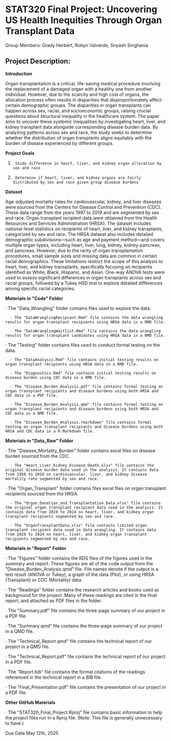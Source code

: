 # STAT320 Final Project: Uncovering US Health Inequities Through Organ Transplant Data

Group Members: Grady Herbert, Robyn Valverde, Sriyash Singhania

## Project Description:

**Introduction**

Organ transplantation is a critical, life-saving medical procedure involving the replacement of a damaged organ with a healthy one from another individual. However, due to the scarcity and high cost of organs, the allocation process often results in disparities that disproportionately affect certain demographic groups. The disparities in organ transplants can happen across sex, racial, and socioeconomic groups, raising crucial questions about structural inequality in the healthcare system. The paper aims to uncover these systemic inequalities by investigating heart, liver, and kidney transplant data alongside corresponding disease burden data. By analyzing patterns across sex and race, the study seeks to determine whether the distribution of organ transplants aligns equitably with the burden of disease experienced by different groups.

**Project Goals**

1.      Study difference in heart, liver, and kidney organ allocation by sex and race

2.      Determine if heart, liver, and kidney organs are fairly distributed by sex and race given group disease burdens

**Dataset**

Age-adjusted mortality rates for cardiovascular, kidney, and liver diseases were sourced from the Centers for Disease Control and Prevention (CDC). These data range from the years 1997 to 2019 and are segmented by sex and race. Organ transplant recipient data were obtained from the Health Resources and Services Administration (HRSA). The dataset includes national-level statistics on recipients of heart, liver, and kidney transplants, categorized by sex and race. The HRSA dataset also includes detailed demographic subdivisions—such as age and payment method—and covers multiple organ types, including heart, liver, lung, kidney, kidney-pancreas, and pancreas. However, due to the rarity of organ transplantation procedures, small sample sizes and missing data are common in certain racial demographics. These limitations restrict the scope of this analysis to heart, liver, and kidney transplants, specifically focusing on recipients identified as White, Black, Hispanic, and Asian. One-way ANOVA tests were used to assess significant differences in organ transplants across sex and racial groups, followed by a Tukey HSD test to explore detailed differences among specific racial categories.

**Materials in "Code" Folder**

· The "Data_Wrangling" folder contains files used to explore the data.

      · The "DataWranglingRecipient.Rmd" file contains the data wrangling results for organ transplant recipients using HRSA data in a RMD file.

      · The "DataWranglingWaitlist.Rmd" file contains the data wrangling results for organ transplant candidates using HRSA data in a RMD file.

· The "Testing" folder contains files used to conduct formal testing on the data.

      · The "DataAnalysis.Rmd" file contains initial testing results on organ transplant recipients using HRSA data in a RMD file.

      · The "Diagnostics.Rmd" file contains initial testing results on disease burden using CDC data in a RMD file.

      · The "Disease_Burden_Analysis.pdf" file contains formal testing on organ transplant recipients and disease burdens using both HRSA and CDC data in a PDF file.

      · The "Disease_Burden_Analysis.qmd" file contains formal testing on organ transplant recipients and disease burdens using both HRSA and CDC data in a QMD file.

      · The "Disease_Burden_Analysis.rmarkdown" file contains formal testing on organ transplant recipients and disease burdens using both HRSA and CDC data in a R Markdown file.

**Materials in "Data_Raw" Folder**

· The "Disease_Mortality_Burden" folder contains excel files on disease burden sourced from the CDC.

      · The "Heart_Liver_Kidney_Disease_Death.xlsx" file contains the original disease burden data used in the analysis. It contains data from 1950 to 2019 on cardiovascular, liver, and kidney disease mortality rate segmented by sex and race.

· The "Organ_Transplant" folder contains files excel files on organ transplant recipients sourced from the HRSA.

      · The "Organ_Donation_and_Transplantation_Data.xlsx" file contains the original organ transplant recipient data used in the analysis. It contains data from 2019 to 2024 on heart, liver, and kidney organ transplant recipients segmented by sex and race.

      · The "OrganTransplantData.xlsx" file contains limited organ transplant recipient data used in data wrangling. It contains data from 2019 to 2024 on heart, liver, and kidney organ transplant recipients segmented by sex and race.


**Materials in "Report" Folder**

· The "Figures" folder contains the RDS files of the figures used in the summary and report. These figures are all of the code output from the "Disease_Burden_Analysis.qmd" file. File names denote if the output is a test result (ANOVA or Tukey), a graph of the data (Plot), or using HRSA (Transplant) or CDC (Mortality) data.

· The "Readings" folder contains the research articles and books used as background for the project. Many of these readings are cited in the final report, and attached as PDF files in the folder.

· The "Summary.pdf" file contains the three-page summary of our project in a PDF file.

· The "Summary.qmd" file contains the three-page summary of our project in a QMD file.

· The "Technical_Report.qmd" file contains the technical report of our project in a QMD file.

· The "Technical_Report.pdf" file contains the technical report of our project in a PDF file.

· The "Report.bib" file contains the formal citations of the readings referenced in the technical report in a BIB file.

· The "Final_Presentation.pdf" file contains the presentation of our project in a PDF file.

**Other GitHub Materials**

· The "STAT320_Final_Project.Rproj" file contains basic information to help the project files run in a Rproj file. (Note: This file is generally unnecessary to have.)



Due Date
May 12th, 2025

